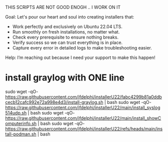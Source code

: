 THIS SCRIPTS ARE NOT GOOD ENOGH .. I WORK ON IT

Goal: Let's pour our heart and soul into creating installers that:

- Work perfectly and exclusively on Ubuntu 22.04 LTS.
- Run smoothly on fresh installations, no matter what.
- Check every prerequisite to ensure nothing breaks.
- Verify success so we can trust everything is in place.
- Capture every error in detailed logs to make troubleshooting easier.

Help: I’m reaching out because I need your support to make this happen!


install graylog with ONE line 
=============================
sudo wget -qO- https://raw.githubusercontent.com/jfdelphi/installerU22/fabc4299b81a0ddbcecb12cafc992e72a998e4d3/install-graylog.sh | bash
sudo wget -qO- https://raw.githubusercontent.com/jfdelphi/installerU22/main/install_syslog514udp.sh  | bash
sudo wget -qO- https://raw.githubusercontent.com/jfdelphi/installerU22/main/install_showComputerinfo.sh   | bash
sudo wget -qO- https://raw.githubusercontent.com/jfdelphi/installerU22/refs/heads/main/install-podman.sh | bash
